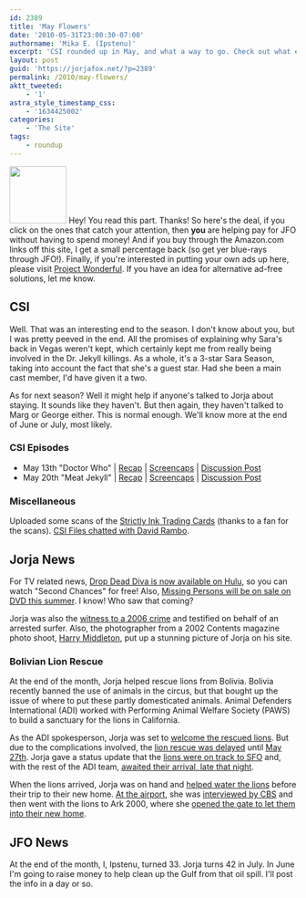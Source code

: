 ```yaml
---
id: 2389
title: 'May Flowers'
date: '2010-05-31T23:00:30-07:00'
authorname: 'Mika E. (Ipstenu)'
excerpt: 'CSI rounded up in May, and what a way to go. Check out what else happened this month in JorjaVille!'
layout: post
guid: 'https://jorjafox.net/?p=2389'
permalink: /2010/may-flowers/
aktt_tweeted:
    - '1'
astra_style_timestamp_css:
    - '1634425002'
categories:
    - 'The Site'
tags:
    - roundup
---
```


<a href="//static.jorjafox.net/wordpress/2010/05/mayflowers.jpg"><img src="//static.jorjafox.net/wordpress/2010/05/mayflowers-100x100.jpg" alt="" title="mayflowers" width="100" height="100" class="alignleft size-thumbnail wp-image-2442" /></a> Hey! You read this part.  Thanks! So here's the deal, if you click on the ones that catch your attention, then **you** are helping pay for JFO without having to spend money!  And if you buy through the Amazon.com links off this site, I get a small percentage back (so get yer blue-rays through JFO!). Finally, if you're interested in putting your own ads up here, please visit <a href="https://www.projectwonderful.com/">Project Wonderful</a>. If you have an idea for alternative ad-free solutions, let me know.

<h2>CSI</h2>
Well. That was an interesting end to the season.  I don't know about you, but I was pretty peeved in the end. All the promises of explaining why Sara's back in Vegas weren't kept, which certainly kept me from really being involved in the Dr. Jekyll killings.  As a whole, it's a 3-star Sara Season, taking into account the fact that she's a guest star. Had she been a main cast member, I'd have given it a two.

As for next season?  Well it might help if anyone's talked to Jorja about staying. It sounds like they haven't. But then again, they haven't talked to Marg or George either.  This is normal enough. We'll know more at the end of June or July, most likely.

<h3>CSI Episodes</h3>
<ul>
	<li>May 13th "Doctor Who" | <a href="https://jorjafox.net/wiki/Doctor_Who">Recap</a> | <a href="https://jorjafox.net/gallery/tv/csi/season10/doctorwho/">Screencaps</a> | <a href="https://jorjafox.net/blog/csi-10x22-doctor-who/">Discussion Post</a></li>
	<li>May 20th "Meat Jekyll" | <a href="https://jorjafox.net/wiki/Meat_Jekyll">Recap</a> | <a href="https://jorjafox.net/gallery/tv/csi/season10/meatjekyll/">Screencaps</a> | <a href="https://jorjafox.net/blog/csi-10x23-meat-jekyll/">Discussion Post</a></li>
</ul>

<h3>Miscellaneous</h3>
Uploaded some scans of the <a href="https://jorjafox.net/blog/strictly-ink-trading-cards/">Strictly Ink Trading Cards</a> (thanks to a fan for the scans). <a href="https://jorjafox.net/blog/csi-files-david-rambo/">CSI Files chatted with David Rambo</a>.

<h2>Jorja News</h2>
For TV related news, <a href="https://jorjafox.net/blog/drop-dead-diva-now-on-hulu/">Drop Dead Diva is now available on Hulu</a>, so you can watch "Second Chances" for free!  Also, <a href="https://jorjafox.net/blog/missing-persons-on-dvd-july-27th/">Missing Persons will be on sale on DVD this summer</a>. I know! Who saw that coming?

Jorja was also the <a href="https://jorjafox.net/?p=2434">witness to a 2006 crime</a> and testified on behalf of an arrested surfer.  Also, the photographer from a 2002 Contents magazine photo shoot, <a href="https://jorjafox.net/blog/harry-middleton-portfolio/">Harry Middleton</a>, put up a stunning picture of Jorja on his site.

<h3>Bolivian Lion Rescue</h3>
At the end of the month, Jorja helped rescue lions from Bolivia.  Bolivia recently banned the use of animals in the circus, but that bought up the issue of where to put these partly domesticated animals. Animal Defenders International (ADI) worked with Performing Animal Welfare Society (PAWS) to build a sanctuary for the lions in California.

As the ADI spokesperson, Jorja  was set to <a href="https://jorjafox.net/blog/welcome-rescued-lions/">welcome the rescued lions</a>.  But due to the complications involved, the <a href="https://jorjafox.net/blog/lion-rescue-delayed/">lion rescue was delayed</a> until <a href="https://jorjafox.net/blog/lions-eta-may-27th/">May 27th</a>.  Jorja gave a status update that the <a href="https://jorjafox.net/blog/bolivian-lions-on-track-to-sfo/">lions were on track to SFO</a> and, with the rest of the ADI team, <a href="https://jorjafox.net/blog/awaiting-lions/">awaited their arrival, late that night</a>.

When the lions arrived, Jorja was on hand and <a href="https://jorjafox.net/blog/photos-the-lions-arrive/">helped water the lions</a> before their trip to their new home.  <a href="https://jorjafox.net/blog/one-more-lion-video/">At the airport</a>, she was <a href="https://jorjafox.net/blog/cbs-lion-rescue-interview/">interviewed by CBS</a> and then went with the lions to Ark 2000, where she <a href="https://jorjafox.net/blog/the-lions-roam-free/">opened the gate to let them into their new home</a>.

<h2>JFO News</h2>
At the end of the month, I, Ipstenu, turned 33. Jorja turns 42 in July. In June I'm going to raise money to help clean up the Gulf from that oil spill. I'll post the info in a day or so.

